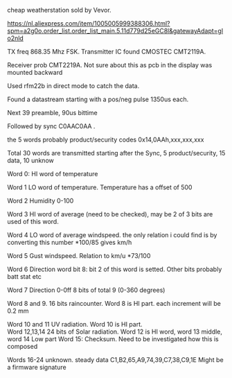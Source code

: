 cheap weatherstation sold by Vevor. 

https://nl.aliexpress.com/item/1005005999388306.html?spm=a2g0o.order_list.order_list_main.5.11d779d25eGC8l&gatewayAdapt=glo2nld

TX freq 868.35 Mhz  FSK. Transmitter IC found CMOSTEC CMT2119A. 

Receiver prob CMT2219A. Not sure about this as pcb in the display was mounted backward

Used rfm22b in direct mode to catch the data.

Found a datastream starting with a pos/neg pulse 1350us each.

Next 39 preamble, 90us bittime

Followed by sync C0AAC0AA .

the 5 words probably product/security codes 0x14,0AAh,xxx,xxx,xxx

Total 30 words are transmitted starting after the Sync, 5 product/security, 15 data, 10 unknow

Word 0: HI word of temperature

Word 1 LO word of temperature. Temperature has a offset of 500

Word 2 Humidity 0-100

Word 3 HI word of average (need to be checked), may be 2 of 3 bits are used of this word.

Word 4 LO word of average windspeed. the only relation i could find is by converting this number *100/85 gives km/h

Word 5 Gust windspeed. Relation to km/u  *73/100

Word 6 Direction word bit 8: bit 2 of this word is setted.  Other bits probably  batt stat etc

Word 7 Direction 0-0ff  8 bits of total 9 (0-360 degrees)

Word 8 and 9.  16 bits raincounter. Word 8 is HI part.  each increment will be 0.2 mm

Word 10 and 11  UV radiation.  Word 10 is HI part.  
Word 12,13,14  24 bits of Solar radiation.  Word 12 is HI word, word 13 middle, word 14 Low part
Word 15: Checksum.  Need to be investigated how this is composed

Words 16-24 unknown. steady data C1,B2,65,A9,74,39,C7,38,C9,1E Might be a firmware signature

